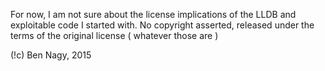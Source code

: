 For now, I am not sure about the license implications of the LLDB and
exploitable code I started with. No copyright asserted, released under the
terms of the original license ( whatever those are )

(!c) Ben Nagy, 2015
